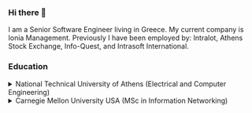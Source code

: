 ### Hi there 👋

I am a Senior Software Engineer living in Greece. My current company is Ionia Management. Previously I have been employed by: Intralot, Athens Stock Exchange, Info-Quest, and Intrasoft International.

### Education
<details>
<summary>National Technical University of Athens (Electrical and Computer Engineering)</summary>
Thesis: A Comparative Study of 802.11 Wireless LANs Using NS-2
</details>
<details>
<summary>Carnegie Mellon University USA (MSc in Information Networking)</summary>
Thesis: RFID Technology in Future Automobiles (sponsored by General Motors)
</details>

<!--
**agouliel/agouliel** is a ✨ _special_ ✨ repository because its `README.md` (this file) appears on your GitHub profile.

Here are some ideas to get you started:

- 🔭 I’m currently working on ...
- 🌱 I’m currently learning ...
- 👯 I’m looking to collaborate on ...
- 🤔 I’m looking for help with ...
- 💬 Ask me about ...
- 📫 How to reach me: ...
- 😄 Pronouns: ...
- ⚡ Fun fact: ...
-->
